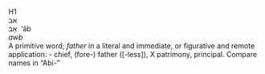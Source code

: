 <body>
  <p>H1<br>  אב  <br> אָב  ‎  ‘âb  <br><i>awb </i><br>A primitive word; <i>father</i> in a literal and immediate, or figurative and remote application: - chief, (fore-) father ([-less]), X patrimony, principal. Compare names in “Abi-”<br></p>
 </body>